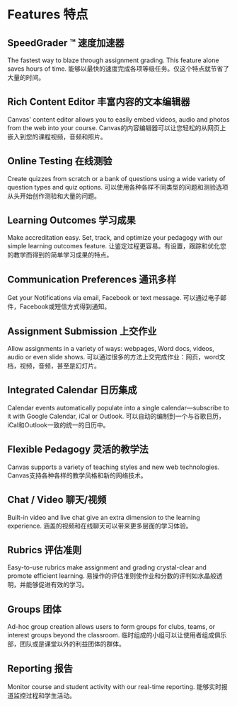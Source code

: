 Features  特点
========

SpeedGrader ™   速度加速器
-------------

The fastest way to blaze through assignment grading. This feature alone saves hours of time.
能够以最快的速度完成各项等级任务。仅这个特点就节省了大量的时间。

Rich Content Editor  丰富内容的文本编辑器
-------------------

Canvas' content editor allows you to easily embed videos, audio and photos from the web into your course.
Canvas的内容编辑器可以让您轻松的从网页上嵌入到您的课程视频，音频和照片。

Online Testing  在线测验
--------------

Create quizzes from scratch or a bank of questions using a wide variety of question types and quiz options.
可以使用各种各样不同类型的问题和测验选项从头开始创作测验和大量的问题。

Learning Outcomes  学习成果
-----------------

Make accreditation easy. Set, track, and optimize your pedagogy with our simple learning outcomes feature.
让鉴定过程更容易。有设置，跟踪和优化您的教学而得到的简单学习成果的特点。

Communication Preferences  通讯多样
-------------------------

Get your Notifications via email, Facebook or text message.
可以通过电子邮件，Facebook或短信方式得到通知。

Assignment Submission  上交作业
---------------------

Allow assignments in a variety of ways: webpages, Word docs, videos, audio or even slide shows.
可以通过很多的方法上交完成作业：网页，word文档，视频，音频，甚至是幻灯片。

Integrated Calendar  日历集成
-------------------

Calendar events automatically populate into a single calendar—subscribe to it with Google Calendar, iCal or Outlook.
可以自动的编制到一个与谷歌日历，iCal和Outlook一致的统一的日历中。

Flexible Pedagogy  灵活的教学法
-----------------

Canvas supports a variety of teaching styles and new web technologies.
Canvas支持各种各样的教学风格和新的网络技术。

Chat / Video  聊天/视频
------------

Built-in video and live chat give an extra dimension to the learning experience.
涵盖的视频和在线聊天可以带来更多层面的学习体验。

Rubrics 评估准则
-------

Easy-to-use rubrics make assignment and grading crystal-clear and promote efficient learning.
易操作的评估准则使作业和分数的评判如水晶般透明，并能够促进有效的学习。

Groups 团体
------

Ad-hoc group creation allows users to form groups for clubs, teams, or interest groups beyond the classroom.
临时组成的小组可以让使用者组成俱乐部，团队或是课堂以外的利益团体的群体。

Reporting  报告
---------

Monitor course and student activity with our real-time reporting.
能够实时报道监控过程和学生活动。
